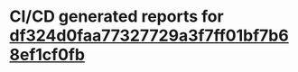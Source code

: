 # CI/CD generated reports for [df324d0faa77327729a3f7ff01bf7b68ef1cf0fb](https://github.com/hydephp/develop/commit/df324d0faa77327729a3f7ff01bf7b68ef1cf0fb)
